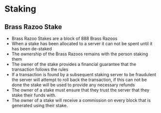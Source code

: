
# Staking

## Brass Razoo Stake

- Brass Razoo Stakes are a block of 888 Brass Razoos
- When a stake has been allocated to a server it can not be spent until it has been de-staked
- The ownership of the Brass Razoos remains with the person staking them
- The owner of the stake provides a financial guarantee that the transaction follows the rules
- If a transaction is found by a subsequent staking server to be fraudulent the server will attempt to roll back the transaction, if this can not be done the stake will be used to provide any necessary refunds
- The owner of a stake must ensure that they trust the server that they stake their funds with.
- The owner of a stake will receive a commission on every block that is generated using their stake.
